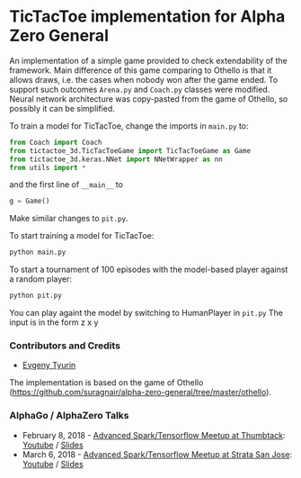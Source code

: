 # TicTacToe implementation for Alpha Zero General

An implementation of a simple game provided to check extendability of the framework. Main difference of this game comparing to Othello is that it allows draws, i.e. the cases when nobody won after the game ended. To support such outcomes ```Arena.py``` and ```Coach.py``` classes were modified. Neural network architecture was copy-pasted from the game of Othello, so possibly it can be simplified. 

To train a model for TicTacToe, change the imports in ```main.py``` to:
```python
from Coach import Coach
from tictactoe_3d.TicTacToeGame import TicTacToeGame as Game
from tictactoe_3d.keras.NNet import NNetWrapper as nn
from utils import *
```

and the first line of ```__main__``` to
```python
g = Game()
```
 Make similar changes to ```pit.py```.

To start training a model for TicTacToe:
```bash
python main.py
```
To start a tournament of 100 episodes with the model-based player against a random player:
```bash
python pit.py
```
You can play againt the model by switching to HumanPlayer in ```pit.py```
The input is in the form z x y

### Contributors and Credits
* [Evgeny Tyurin](https://github.com/evg-tyurin)

The implementation is based on the game of Othello (https://github.com/suragnair/alpha-zero-general/tree/master/othello).

### AlphaGo / AlphaZero Talks
* February 8, 2018 - [Advanced Spark/Tensorflow Meetup at Thumbtack](https://www.meetup.com/Advanced-Spark-and-TensorFlow-Meetup/events/245308722/): [Youtube](https://youtu.be/dhmBrTouCKk?t=1017) / [Slides](http://static.brettkoonce.com/presentations/go_v1.pdf)
* March 6, 2018 - [Advanced Spark/Tensorflow Meetup at Strata San Jose](https://www.meetup.com/Advanced-Spark-and-TensorFlow-Meetup/events/246530339/): [Youtube](https://www.youtube.com/watch?time_continue=1257&v=hw9VccUyXdY) / [Slides](http://static.brettkoonce.com/presentations/go.pdf)
